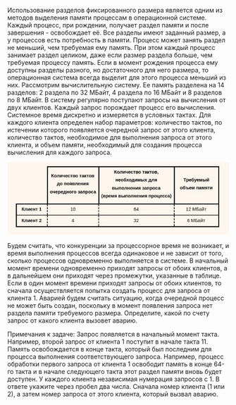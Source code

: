 Использование разделов фиксированного размера является одним из методов выделения памяти процессам в операционной системе. Каждый процесс, при рождении, получает раздел памяти и после завершения - освобождает её. Все разделы имеют заданный размер, а у процессов есть потребность в памяти. Процесс может занять раздел не меньший, чем требуемая ему память. При этом каждый процесс занимает раздел целиком, даже если размер раздела больше, чем требуемая процессу память. Если в момент рождения процесса ему доступны разделы разного, но достаточного для него размера, то операционная система всегда выделит для этого процесса меньший из них. Рассмотрим вычислительную систему. Ее память разделена на 14 разделов: 2 раздела по 32 МБайт, 4 раздела по 16 МБайт и 8 разделов по 8 МБайт. В систему регулярно поступают запросы на вычисления от двух клиентов. Каждый запрос порождает процесс его вычисления. Системное время дискретно и измеряется в условных тактах. Для каждого клиента определен набор параметров: количество тактов, по истечении которого появляется очередной запрос от этого клиента, количество тактов, необходимое для выполнения запроса от этого клиента, и объем памяти, необходимый для создания процесса вычисления для каждого запроса.

![Image alt](https://github.com/SergeyVlasov/python_OOP/blob/main/oop.jpeg)

Будем считать, что конкуренции за процессорное время не возникает, и время выполнения процессов всегда одинаковое и не зависит от того, сколько процессов одновременно выполняется в системе. В начальный момент времени одновременно приходят запросы от обоих клиентов, а в дальнейшем они приходят через промежутки, указанные в таблице. 
Если в один момент времени приходят запросы от обоих клиентов, то сначала осуществляется попытка создать процесс для запроса от клиента 1. Аварией будем считать ситуацию, когда очередной процесс не может быть создан, поскольку в момент появления запроса нет раздела памяти требуемого размера. Определите, какой по счету запрос от какого клиента вызовет аварию.


Примечания к задаче:
Запрос появляется в начальный момент такта. 
Например, второй запрос от клиента 1 поступит в начале такта 11.
Память освобождается в конце такта, который был последним для процесса выполнения соответствующего запроса. 
Например, процесс обработки первого запроса от клиента 1 освободит память в конце 64-го такта и в начале следующего такта этот раздел памяти вновь будет доступен.
У каждого клиента независимая нумерация запросов с 1.
В ответе укажите через пробел два числа. Сначала номер клиента (1 или 2), а затем номер запроса от этого клиента, который вызвал аварию.
